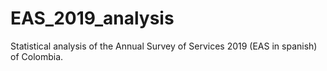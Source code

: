 # EAS_2019_analysis
Statistical analysis of the Annual Survey of Services 2019 (EAS in spanish) of Colombia. 
